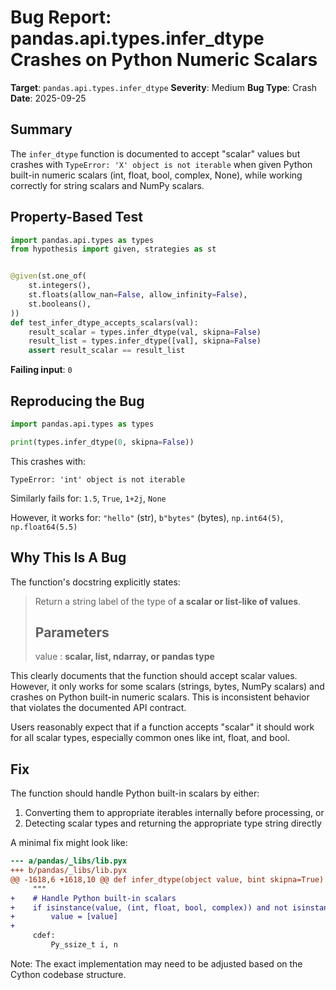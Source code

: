 # Bug Report: pandas.api.types.infer_dtype Crashes on Python Numeric Scalars

**Target**: `pandas.api.types.infer_dtype`
**Severity**: Medium
**Bug Type**: Crash
**Date**: 2025-09-25

## Summary

The `infer_dtype` function is documented to accept "scalar" values but crashes with `TypeError: 'X' object is not iterable` when given Python built-in numeric scalars (int, float, bool, complex, None), while working correctly for string scalars and NumPy scalars.

## Property-Based Test

```python
import pandas.api.types as types
from hypothesis import given, strategies as st


@given(st.one_of(
    st.integers(),
    st.floats(allow_nan=False, allow_infinity=False),
    st.booleans(),
))
def test_infer_dtype_accepts_scalars(val):
    result_scalar = types.infer_dtype(val, skipna=False)
    result_list = types.infer_dtype([val], skipna=False)
    assert result_scalar == result_list
```

**Failing input**: `0`

## Reproducing the Bug

```python
import pandas.api.types as types

print(types.infer_dtype(0, skipna=False))
```

This crashes with:
```
TypeError: 'int' object is not iterable
```

Similarly fails for: `1.5`, `True`, `1+2j`, `None`

However, it works for: `"hello"` (str), `b"bytes"` (bytes), `np.int64(5)`, `np.float64(5.5)`

## Why This Is A Bug

The function's docstring explicitly states:

> Return a string label of the type of **a scalar or list-like of values**.
>
> Parameters
> ----------
> value : **scalar, list, ndarray, or pandas type**

This clearly documents that the function should accept scalar values. However, it only works for some scalars (strings, bytes, NumPy scalars) and crashes on Python built-in numeric scalars. This is inconsistent behavior that violates the documented API contract.

Users reasonably expect that if a function accepts "scalar" it should work for all scalar types, especially common ones like int, float, and bool.

## Fix

The function should handle Python built-in scalars by either:
1. Converting them to appropriate iterables internally before processing, or
2. Detecting scalar types and returning the appropriate type string directly

A minimal fix might look like:

```diff
--- a/pandas/_libs/lib.pyx
+++ b/pandas/_libs/lib.pyx
@@ -1618,6 +1618,10 @@ def infer_dtype(object value, bint skipna=True) -> str:
     """
+    # Handle Python built-in scalars
+    if isinstance(value, (int, float, bool, complex)) and not isinstance(value, (np.generic,)):
+        value = [value]
+
     cdef:
         Py_ssize_t i, n
```

Note: The exact implementation may need to be adjusted based on the Cython codebase structure.